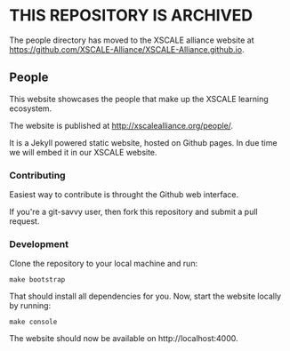 # THIS REPOSITORY IS ARCHIVED

The people directory has moved to the XSCALE alliance website at https://github.com/XSCALE-Alliance/XSCALE-Alliance.github.io.


## People

This website showcases the people that make up the XSCALE learning ecosystem.

The website is published at http://xscalealliance.org/people/.

It is a Jekyll powered static website, hosted on Github pages.
In due time we will embed it in our XSCALE website.


### Contributing

Easiest way to contribute is throught the Github web interface.

If you're a git-savvy user, then fork this repository and submit a pull request.

### Development

Clone the repository to your local machine and run:

```
make bootstrap
```

That should install all dependencies for you. Now, start the website locally by running:

```
make console
```

The website should now be available on http://localhost:4000.
